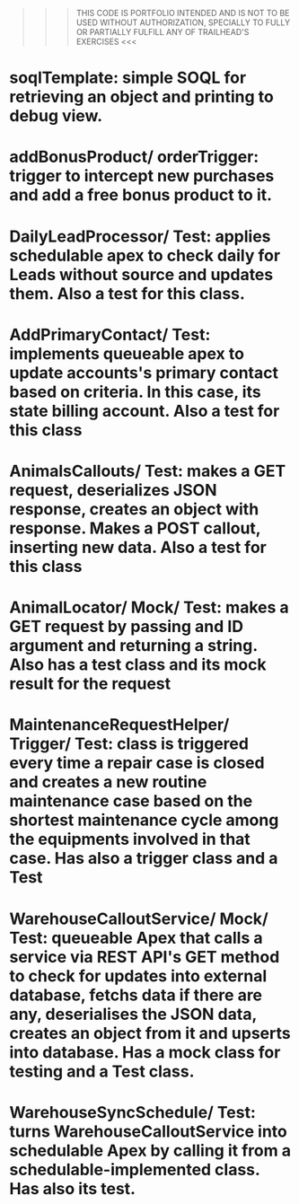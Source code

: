 >>> THIS CODE IS PORTFOLIO INTENDED AND IS NOT TO BE USED WITHOUT AUTHORIZATION, SPECIALLY TO FULLY OR PARTIALLY FULFILL ANY OF TRAILHEAD'S EXERCISES <<<


# soqlTemplate: simple SOQL for retrieving an object and printing to debug view.

# addBonusProduct/ orderTrigger: trigger to intercept new purchases and add a free bonus product to it.

# DailyLeadProcessor/ Test: applies schedulable apex to check daily for Leads without source and updates them. Also a test for this class.

# AddPrimaryContact/ Test: implements queueable apex to update accounts's primary contact based on criteria. In this case, its state billing account. Also a test for this class

# AnimalsCallouts/ Test: makes a GET request, deserializes JSON response, creates an object with response. Makes a POST callout, inserting new data. Also a test for this class

# AnimalLocator/ Mock/ Test: makes a GET request by passing and ID argument and returning a string. Also has a test class and its mock result for the request

# MaintenanceRequestHelper/ Trigger/ Test: class is triggered every time a repair case is closed and creates a new routine maintenance case based on the shortest maintenance cycle among the equipments involved in that case. Has also a trigger class and a Test

# WarehouseCalloutService/ Mock/ Test: queueable Apex that calls a service via REST API's GET method to check for updates into external database, fetchs data if there are any, deserialises the JSON data, creates an object from it and upserts into database. Has a mock class for testing and a Test class.

# WarehouseSyncSchedule/ Test: turns WarehouseCalloutService into schedulable Apex by calling it from a schedulable-implemented class. Has also its test.